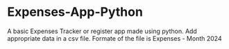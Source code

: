 # Expenses-App-Python
A basic Expenses Tracker or register app made using python.
Add appropriate data in a csv file. 
Formate of the file is Expenses - Month 2024
